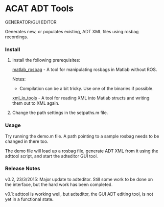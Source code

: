 # ACAT ADT Tools #

GENERATOR/GUI EDITOR 

Generates new, or populates existing, ADT XML files using rosbag recordings.

### Install ###

1. Install the following prerequisites:

    [matlab_rosbag](https://github.com/bcharrow/matlab_rosbag) - A tool for manipulating rosbags in Matlab without ROS.

    Notes:

    * Compilation can be a bit tricky.  Use one of the binaries if possible.


    [xml_io_tools](http://www.mathworks.com/matlabcentral/fileexchange/12907-xml-io-tools) - A tool for reading XML into Matlab structs and writing them out to XML again.


2. Change the path settings in the setpaths.m file.

### Usage ###

Try running the demo.m file.  A path pointing to a sample rosbag needs to be changed in there too.

The demo file will load up a rosbag file, generate ADT XML from it using the adttool script, and start the adteditor GUI tool.


### Release Notes ###

v0.2, 23/3/2015: Major update to adteditor.  Still some work to be done on the interface, but the hard work has been completed.

v0.1: adttool is working well, but adteditor, the GUI ADT editing tool, is not yet in a functional state.
